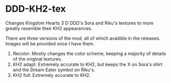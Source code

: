 # DDD-KH2-tex
Changes Kingdom Hearts 3 D DDD's Sora and Riku's textures to more greatly resemble their KH2 appearances.

There are three versions of the mod, all of which availible in the releases. Images will be provided once I have them.
  1. Recolor: Mostly changes the color scheme, keeping a majority of details of the original textures.
  2. KH2 adapt: Extremely accurate to KH2, but keeps the X on Sora's shirt and the Dream Eater symbol on Riku's.
  3. KH2 full: Extremely accurate to KH2.
